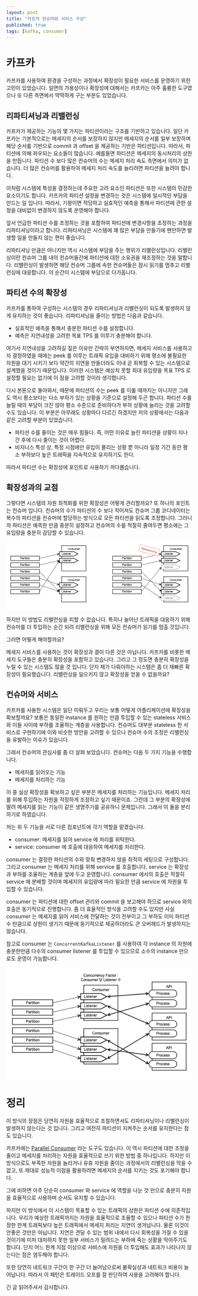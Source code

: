 ```yaml
---
layout: post
title: "카프카 컨슈머와 서비스 구성"
published: true
tags: [kafka, consumer]
---
```


# 카프카

카프카를 사용하여 환경을 구성하는 과정에서 확장성이 필요한 서비스를 운영하기 위한 고민이 있었습니다.
일면의 가용성이나 확장성에 대해서는 카프카는 아주 훌륭한 도구였으나 또 다른 측면에서 딱딱하게 구는 부분도 있었습니다.

<!-- more -->

## 리파티셔닝과 리밸런싱

카프카가 제공하는 기능의 몇 가지는 파티션이라는 구조를 기반하고 있습니다.
일단 카프카는 기본적으로는 메세지의 순서를 보장하지 않지만 메세지의 순서를 일부 보장하며 해당 순서를 기반으로 commit 과 offset 을 제공하는 기반은 파티션입니다.
따라서, 파티션에 의해 좌우되는 요소들이 많습니다. 예를들면 파티션은 메세지의 동시처리의 상한을 만듭니다.
파티션 수 보다 많은 컨슈머의 수는 메세지 처리 속도 측면에서 의미가 없습니다. 더 많은 컨슈머를 활용하여 메세지 처리 속도를 늘리려면 파티션을 늘려야 합니다.

이처럼 시스템에 특성을 결정하는데 주요한 고려 요소인 파티션은 또한 시스템의 민감한 요소이기도 합니다.
카프카의 파티션 설정을 변경하는 것은 시스템에 일시적인 부담을 만드는 일 입니다.
따라서, 기왕이면 적당하고 실효적인 예측을 통해서 파티션에 관한 설정을 대비없이 변경하지 않도록 운영해야 합니다.

앞서 언급한 파티션 수를 조정하는 것을 포함하여 파티션에 변경사항을 조정하는 과정을 리파티셔닝이라고 합니다.
리파티셔닝은 시스템에 꽤 많은 부담을 만들기에 왠만하면 발생할 일을 만들지 않는 편이 좋습니다.

리파티셔닝 만큼은 아니지만 역시 시스템에 부담을 주는 행위가 리밸런싱입니다.
리밸런싱이란 컨슈머 그룹 내의 컨슈머들간에 파티션에 대한 소유권을 재조정하는 것을 말합니다.
리밸런싱이 발생하면 해당 컨슈머 그룹에 속한 컨슈머들은 잠시 읽기를 멈추고 리밸런싱에 대응합니다. 이 순간이 시스템에 부담으로 다가옵니다.

## 파티션 수의 확장성

카프카를 통하여 구성하는 시스템의 경우 리파티셔닝과 리밸런싱이 되도록 발생하지 않게 유지하는 것이 좋습니다.
리파티셔닝을 줄이는 방법은 다음과 같습니다.

- 실효적인 예측을 통해서 충분한 파티션 수를 설정합니다.
- 예측은 지연내성을 고려한 목표 TPS 를 이루기 충분해야 합니다.

여기서 지연내성을 고려하길 짚은 이유만 간략히 부연하자면, 메세지 서비스를 사용하고자 결정하였을 때에는 peek 를 이루는 트래픽 유입을 대비하기 위해 평소에 불필요한 자원을 대기 시키기 보다 약간의 지연을 만들더라도 이내 곧 회복할 수 있는 시스템으로 설계했을 것이기 때문입니다.
이러한 시스템은 예상치 못할 최대 유입량을 목표 TPS 로 설정할 필요는 없기에 이 점을 고려할 것이라 생각합니다.

다시 본론으로 돌아와서, 때문에 파티션의 수는 peek 를 이룰 때까지는 아니지만 그래도 역시 평소보다는 다소 부하가 있는 상황을 기준으로 설정해 두곤 합니다.
파티션 수를 늘릴 때의 부담이 크진 않아 평소 수준으로 준비하다가 부하 상황에 늘리는 것을 고려할 수도 있습니다. 이 부분은 아무래도 상황마다 다르긴 하겠지만 저의 상황에서는 다음과 같은 고려할 부분이 있었습니다.

- 파티션 수를 줄이는 것은 매우 힘들다. 즉, 어떤 이유로 늘린 파티션을 상황이 지나간 후에 다시 줄이는 것이 어렵다.
- 비지니스 특성 상, 특정 시점에만 유입이 몰리는 상황 뿐 아니라 일정 기간 동안 평소 부하보다 높은 트래픽을 지속적으로 유지하기도 한다.

따라서 파티션 수는 확장성에 포인트로 사용하기 까다롭습니다.

## 확장성과의 교점

그렇다면 시스템의 자원 최적화를 위한 확장성은 어떻게 관리할까요? 또 하나의 포인트는 컨슈머 입니다.
컨슈머의 수가 파티션의 수 보다 적어져도 컨슈머 그룹 코디네이터는 복수의 파티션을 컨슈머에 할당하는 방식으로 모든 파티션을 읽도록 조정합니다.
그러니까 파티션은 예측한 만큼 충분히 설정하고 컨슈머의 수를 적절히 줄여두면 평소에는 그 유입량을 충분히 감당할 수 있습니다.

![컨슈머 토폴로지](/images/posts/consumer-topology-less-listener.png)

하지만 이 방법도 리밸런싱을 피할 수 없습니다. 특히나 늘어난 트래픽을 대응하기 위해 컨슈머를 더 투입하는 순간 되려 리밸런싱을 위해 모든 컨슈머가 읽기를 멈출 것입니다.

그러면 어떻게 해야할까요?

메세지 서비스를 사용하는 것이 확장성과 결이 다른 것은 아닙니다. 카프카를 비롯한 메세지 도구들은 충분히 확장성을 포함하고 있습니다. 그리고 그 정도면 충분히 확장성을 누릴 수 있는 시스템도 많을 것 입니다.
단지 제가 다뤄야하는 시스템은 좀 더 재빠른 확장성이 필요했습니다. 리밸런싱을 일으키지 않고 확장성을 얻을 수 없을까요?

## 컨슈머와 서비스

카프카를 사용한 시스템은 일단 미뤄두고 우리는 보통 어떻게 어플리케이션에 확장성을 확보할까요?
보통은 동일한 instance 를 원하는 만큼 투입할 수 있는 stateless 서비스와 이들 사이에 부하를 조율하는 계층을 사용합니다.
컨슈머도 대부분 stateless 한 서비스로 구현하기에 이와 비슷한 방안을 고려할 수 있으나 컨슈머 수의 조정은 리밸런싱을 유발하는 이슈가 있습니다.

그래서 컨슈머의 관심사를 좀 더 살펴 보았습니다. 컨슈머는 다음 두 가지 기능을 수행합니다.

- 메세지를 읽어오는 기능
- 메세지를 처리하는 기능

이 중 실상 확장성을 확보하고 싶은 부분은 메세지를 처리하는 기능입니다. 메세지 처리를 위해 투입하는 자원을 적정하게 조정하고 싶기 때문이죠.
그런데 그 부분의 확장성에 딸려 메세지를 읽는 기능이 같은 생명주기를 공유하니 문제입니다.
그래서 이 둘을 분리하기로 하였습니다.

저는 위 두 기능을 서로 다른 컴포넌트에 각기 역할을 맡겼습니다.

- consumer: 메세지를 읽어 service 에 처리를 위탁한다.
- service: consumer 에 호출에 대응하여 메세지를 처리한다.

consumer 는 결정한 파티션의 수와 맞춰 변경하지 않을 최적의 세팅으로 구성합니다. 그리고 consumer 는 메세지 처리를 위해 service 를 호출합니다.
service 는 확장성과 부하를 조율하는 계층을 앞에 두고 운영합니다. consumer 에서의 호출은 적절히 service 에 분배할 것이며 메세지의 유입량에 따라 필요한 만큼 service 에 자원을 투입할 수 있습니다.

consumer 는 파티션에 대한 offset 관리와 commit 을 보고해야 하므로 service 와의 호출은 동기적으로 진행합니다.
좀 더 효율적인 방식을 고려할 수도 있지만 사실 consumer 는 메세지를 읽어 서비스에 전달하는 것이 전부이고 그 부하도 이미 파티션 수 만큼으로 상한이 생기기 때문에 동기적으로 제공하더라도 큰 오버헤드가 발생하지는 않습니다.

참고로 consumer 는 `ConcurrentKafkaListener` 를 사용하여 각 instance 의 자원에 충분한만큼 다수의 consumer listener 를 투입할 수 있으므로 소수의 instance 만으로도 운영이 가능합니다.

![컨슈머 토폴로지](/images/posts/consumer-topology.png)

# 정리

이 방식의 장점은 당연히 자원을 효율적으로 조절하면서도 리파티셔닝이나 리밸런싱이 발생하지 않는다는 것 입니다.
그리고 여전히 파티션이 지켜주는 순서를 유지한다는 점도 있습니다.

카프카에는 [Parallel Consumer](https://github.com/confluentinc/parallel-consumer) 라는 도구도 있습니다. 이 역시 파티션에 대한 조정을 줄이고 메세지를 처리하는 자원을 효율적으로 쓰기 위한 방법 중 하나입니다.
하지만 이 방식으로도 부족한 자원을 늘리거나 유휴 자원을 줄이는 과정에서의 리밸런싱을 막을 수 없고, 또 제대로 성능적 이점을 활용하려면 메세지의 순서를 지키는 것도 포기해야 합니다.

그에 비하면 아주 단순히 consumer 와 service 에 역할을 나눈 것 만으로 충분히 자원을 효율적으로 사용하며 순서도 유지할 수 있습니다.

하지만 이 방식에서 이 시스템이 목표할 수 있는 트래픽의 상한은 파티션 수에 의존적입니다.
우리가 예상한 트래픽까지는 자원을 효율적으로 조율할 수 있으나 파티션 수가 한정한 한계 트래픽보다 높은 트래픽에서 메세지 처리는 지연이 생겨납니다.
물론 이것이 안좋은 것만은 아닙니다. 지연은 견딜 수 있는 범위 내에서 다시 회복성을 가질 수 있을 것이기에 미처 대처하지 못한 일부 서비스가 밀려드는 부하에 죽는 상황을 막아주기도 합니다.
단지 어느 한계 지점 이상으로 서비스에 자원을 더 투입해도 효과가 나타나지 않는다는 점은 염두해야 합니다.

또한 당연히 네트워크 구간이 한 구간 더 늘어남으로써 불확실성과 네트워크 비용이 늘어납니다. 따라서 이 패턴은 트레이드 오프를 잘 판단하여 사용을 고려해야 합니다.

긴 글 읽어주셔서 감사합니다. 